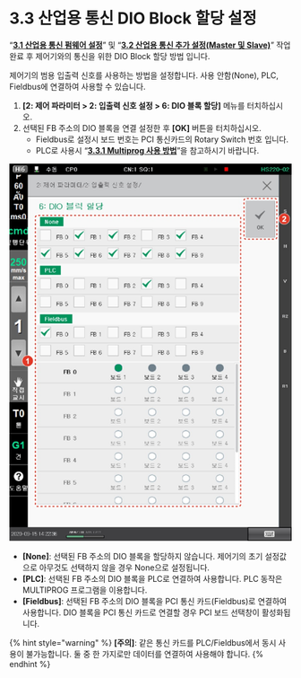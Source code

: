 # 3.3 산업용 통신 DIO Block 할당 설정

“[**3.1 산업용 통신 펌웨어 설정**](../3-1-firmware.md)” 및 “[**3.2 산업용 통신 추가 설정(Master 및 Slave)**](../3-2-addition-industrial-communication-master-slave/)” 작업 완료 후 제어기와의 통신을 위한 DIO Block 할당 방법 입니다.

제어기의 범용 입출력 신호를 사용하는 방법을 설정합니다. 사용 안함(None), PLC, Fieldbus에 연결하여 사용할 수 있습니다.

1. **\[2: 제어 파라미터 > 2: 입출력 신호 설정 > 6: DIO 블록 할당]** 메뉴를 터치하십시오.
2. 선택된 FB 주소의 DIO 블록을 연결 설정한 후 **\[OK]** 버튼을 터치하십시오.
   * Fieldbus로 설정시 보드 번호는 PCI 통신카드의 Rotary Switch 번호 입니다.
   * PLC로 사용시 “[**3.3.1 Multiprog 사용 방법**](1-using-multiprog.md)”을 참고하시기 바랍니다.

![](<../../_assets/image_11.png>)

* **\[None]**: 선택된 FB 주소의 DIO 블록을 할당하지 않습니다. 제어기의 초기 설정값으로 아무것도 선택하지 않을 경우 None으로 설정됩니다.
* **\[PLC]**: 선택된 FB 주소의 DIO 블록을 PLC로 연결하여 사용합니다. PLC 동작은 MULTIPROG 프로그램을 이용합니다.
* **\[Fieldbus]**: 선택된 FB 주소의 DIO 블록을 PCI 통신 카드(Fieldbus)로 연결하여 사용합니다. DIO 블록을 PCI 통신 카드로 연결할 경우 PCI 보드 선택창이 활성화됩니다.

{% hint style="warning" %}
**\[주의]**: 같은 통신 카드를 PLC/Fieldbus에서 동시 사용이 불가능합니다. 둘 중 한 가지로만 데이터를 연결하여 사용해야 합니다.
{% endhint %}
